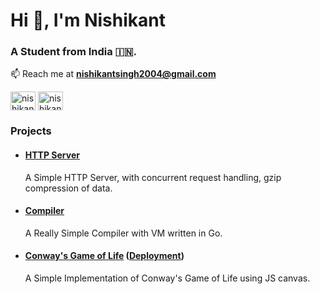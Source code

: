 <h1>Hi 👋, I'm Nishikant</h1>
<h3>A Student from India 🇮🇳.</h3>

<!--
- 🔭 I’m currently working on [a](a)

- 🌱 I’m currently learning **a**

- 👯 I’m looking to collaborate on [a](a)

- 🤝 I’m looking for help with [a](a)

- 👨‍💻 All of my projects are available at [a](a)

- 📝 I regularly write articles on [a](a)

- 💬 Ask me about **a**
-->
📫 Reach me at **nishikantsingh2004@gmail.com**
<!--
- 📄 Know about my experiences [a](a)

- ⚡ Fun fact **a**
-->
<p align="left">
  <a href="https://www.leetcode.com/nishikantsingh" target="_blank"><img align="center" src="https://raw.githubusercontent.com/rahuldkjain/github-profile-readme-generator/master/src/images/icons/Social/leet-code.svg" alt="nishikantsingh" height="30" width="40" /></a>
  <a href="https://linkedin.com/in/nishikant-singh-65750022b" target="_blank"><img align="center" src="https://raw.githubusercontent.com/rahuldkjain/github-profile-readme-generator/master/src/images/icons/Social/linked-in-alt.svg" alt="nishikant singh" height="30" width="40" /></a>
</p>

<h3>Projects</h3>
<p>
    <ul>
      <li>
        <div>
          <h4><a href="https://github.com/NishikantS578/http_server" target="_blank">HTTP Server</a></h4>
          <p>
            A Simple HTTP Server, with concurrent request handling, gzip compression of data.
          </p>
        </div>
      </li>
      <li>
        <div>
          <h4><a href="https://github.com/NishikantS578/majorProject" target="_blank">Compiler</a></h4>
          <p>
            A Really Simple Compiler with VM written in Go.
          </p>
        </div>
      </li>
      <li>
        <div>
          <h4><a href="https://github.com/NishikantS578/Game_Of_Life" target="_blank">Conway's Game of Life</a> (<a href="https://nishikants578.github.io/Game_Of_Life/">Deployment</a>)</h4>
          <p>
            A Simple Implementation of Conway's Game of Life using JS canvas.
          </p>
        </div>
      </li>
  </ul>
</p>
